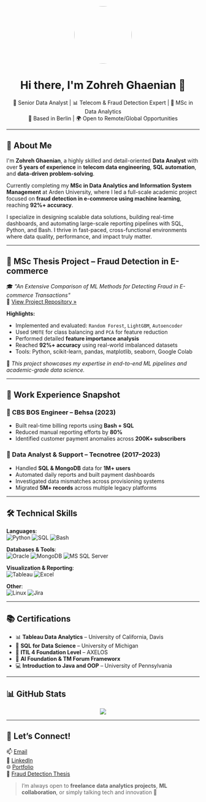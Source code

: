 <p align="center">
  <img src="https://i.imgur.com/yourImageID.jpg" width="150" height="150" style="border-radius: 50%;">
</p>

<h1 align="center">Hi there, I'm Zohreh Ghaenian 👋</h1>

<p align="center">
  🎯 Senior Data Analyst | 📊 Telecom & Fraud Detection Expert | 🧠 MSc in Data Analytics <br>
  📍 Based in Berlin | 🌍 Open to Remote/Global Opportunities
</p>

---

## 🧭 About Me

I'm **Zohreh Ghaenian**, a highly skilled and detail-oriented **Data Analyst** with over **5 years of experience** in **telecom data engineering**, **SQL automation**, and **data-driven problem-solving**.

Currently completing my **MSc in Data Analytics and Information System Management** at Arden University, where I led a full-scale academic project focused on **fraud detection in e-commerce using machine learning**, reaching **92%+ accuracy**.

I specialize in designing scalable data solutions, building real-time dashboards, and automating large-scale reporting pipelines with SQL, Python, and Bash. I thrive in fast-paced, cross-functional environments where data quality, performance, and impact truly matter.

---

## 🧪 MSc Thesis Project – Fraud Detection in E-commerce

🎓 _"An Extensive Comparison of ML Methods for Detecting Fraud in E-commerce Transactions"_  
📁 [View Project Repository »](https://github.com/ZohrehG/Fraud-Detection-MSc-Project)

**Highlights:**
- Implemented and evaluated: `Random Forest`, `LightGBM`, `Autoencoder`
- Used `SMOTE` for class balancing and `PCA` for feature reduction
- Performed detailed **feature importance analysis**
- Reached **92%+ accuracy** using real-world imbalanced datasets
- Tools: Python, scikit-learn, pandas, matplotlib, seaborn, Google Colab

📌 *This project showcases my expertise in end-to-end ML pipelines and academic-grade data science.*

---

## 💼 Work Experience Snapshot

### 📍 CBS BOS Engineer – Behsa (2023)
- Built real-time billing reports using **Bash + SQL**
- Reduced manual reporting efforts by **80%**
- Identified customer payment anomalies across **200K+ subscribers**

### 📍 Data Analyst & Support – Tecnotree (2017–2023)
- Handled **SQL & MongoDB** data for **1M+ users**
- Automated daily reports and built payment dashboards
- Investigated data mismatches across provisioning systems
- Migrated **5M+ records** across multiple legacy platforms

---

## 🛠️ Technical Skills

**Languages**:  
![Python](https://img.shields.io/badge/-Python-3776AB?style=for-the-badge&logo=python&logoColor=white)
![SQL](https://img.shields.io/badge/-SQL-003B57?style=for-the-badge&logo=postgresql&logoColor=white)
![Bash](https://img.shields.io/badge/-Bash-4EAA25?style=for-the-badge&logo=gnu-bash&logoColor=white)

**Databases & Tools**:  
![Oracle](https://img.shields.io/badge/-Oracle-F80000?style=for-the-badge&logo=oracle&logoColor=white)
![MongoDB](https://img.shields.io/badge/-MongoDB-47A248?style=for-the-badge&logo=mongodb&logoColor=white)
![MS SQL Server](https://img.shields.io/badge/-MS_SQL-blue?style=for-the-badge&logo=microsoftsqlserver&logoColor=white)

**Visualization & Reporting**:  
![Tableau](https://img.shields.io/badge/-Tableau-E97627?style=for-the-badge&logo=tableau&logoColor=white)
![Excel](https://img.shields.io/badge/-Excel-217346?style=for-the-badge&logo=microsoft-excel&logoColor=white)

**Other**:  
![Linux](https://img.shields.io/badge/-Linux-black?style=for-the-badge&logo=linux)
![Jira](https://img.shields.io/badge/-Jira-0052CC?style=for-the-badge&logo=jira&logoColor=white)

---

## 📚 Certifications

- 📊 **Tableau Data Analytics** – University of California, Davis  
- 🧠 **SQL for Data Science** – University of Michigan  
- 🔐 **ITIL 4 Foundation Level** – AXELOS  
- 🤖 **AI Foundation & TM Forum Frameworx**  
- 💻 **Introduction to Java and OOP** – University of Pennsylvania

---

## 📊 GitHub Stats

<p align="center">
  <img src="https://github-readme-stats.vercel.app/api?username=ZohrehG&show_icons=true&theme=tokyonight&hide_title=false&count_private=true" />
</p>

---

## 🤝 Let’s Connect!

📫 [Email](mailto:zohreh.ghaenian@gmail.com)  
🔗 [LinkedIn](https://www.linkedin.com/in/zohrehghaenian)  
🌐 [Portfolio](https://marziehqainian.github.io/Portfolio/)  
📁 [Fraud Detection Thesis](https://github.com/ZohrehG/Fraud-Detection-MSc-Project)

> I’m always open to **freelance data analytics projects**, **ML collaboration**, or simply talking tech and innovation 🚀
